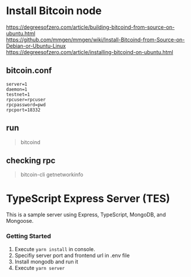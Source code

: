 # Install Bitcoin node
https://degreesofzero.com/article/building-bitcoind-from-source-on-ubuntu.html  
https://github.com/mmgen/mmgen/wiki/Install-Bitcoind-from-Source-on-Debian-or-Ubuntu-Linux  
https://degreesofzero.com/article/installing-bitcoind-on-ubuntu.html

## bitcoin.conf
```
server=1
daemon=1
testnet=1
rpcuser=rpcuser
rpcpassword=pwd
rpcport=18332
```

## run
>bitcoind

## checking rpc
>bitcoin-cli getnetworkinfo


# TypeScript Express Server (TES)

This is a sample server using Express, TypeScript, MongoDB, and Mongoose.

### Getting Started

1. Execute `yarn install` in console.
2. Specifiy server port and frontend url in .env file
3. Install mongodb and run it
4. Execute `yarn server`


